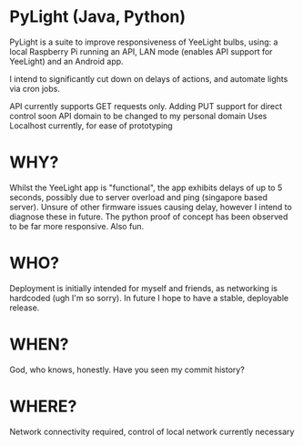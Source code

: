 # PyLight (Java, Python)
PyLight is a suite to improve responsiveness of YeeLight bulbs, using:
a local Raspberry Pi running an API, LAN mode (enables API support for YeeLight) and an Android app.

I intend to significantly cut down on delays of actions, and automate lights via cron jobs.

API currently supports GET requests only. Adding PUT support for direct control soon
API domain to be changed to my personal domain
Uses Localhost currently, for ease of prototyping

# WHY?
Whilst the YeeLight app is "functional", the app exhibits delays of up to 5 seconds, possibly due to server overload and ping (singapore based server). Unsure of other firmware issues causing delay, however I intend to diagnose these in future. The python proof of concept has been observed to be far more responsive. Also fun.

# WHO?
Deployment is initially intended for myself and friends, as networking is hardcoded (ugh I'm so sorry). In future I hope to have a stable, deployable release.

# WHEN?
God, who knows, honestly. Have you seen my commit history?

# WHERE?
Network connectivity required, control of local network currently necessary
